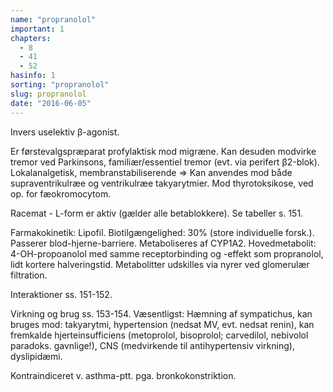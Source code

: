 ```yaml
---
name: "propranolol"
important: 1
chapters:  
  - 8 
  - 41 
  - 52
hasinfo: 1
sorting: "propranolol"
slug: propranolol
date: "2016-06-05"
---
```


Invers uselektiv β-agonist.

Er førstevalgspræparat profylaktisk mod migræne. Kan desuden modvirke tremor ved Parkinsons, familiær/essentiel tremor (evt. via perifert β2-blok). Lokalanalgetisk, membranstabiliserende => Kan anvendes mod både supraventrikulræe og ventrikulræe takyarytmier. Mod thyrotoksikose, ved op. for fæokromocytom.

Racemat - L-form er aktiv (gælder alle betablokkere). Se tabeller s. 151. 

Farmakokinetik: Lipofil. Biotilgængelighed: 30% (store individuelle forsk.). Passerer blod-hjerne-barriere. Metaboliseres af CYP1A2. Hovedmetabolit: 4-OH-propoanolol med samme receptorbinding og -effekt som propranolol, lidt kortere halveringstid. Metabolitter udskilles via nyrer ved glomerulær filtration.

Interaktioner ss. 151-152.

Virkning og brug ss. 153-154. Væsentligst: Hæmning af sympatichus, kan bruges mod: takyarytmi, hypertension (nedsat MV, evt. nedsat renin), kan fremkalde hjerteinsufficiens (metoprolol, bisoprolol; carvedilol, nebivolol paradoks. gavnlige!), CNS (medvirkende til antihypertensiv virkning), dyslipidæmi.

Kontraindiceret v. asthma-ptt. pga. bronkokonstriktion.
